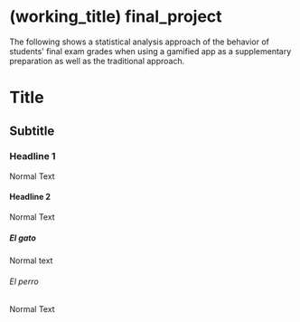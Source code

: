 # (working_title) final_project

The following shows a statistical analysis approach of the behavior of students' final exam grades when using a gamified app as a supplementary preparation 
as well as the traditional approach.


# Title
## Subtitle
### Headline 1
Normal Text
#### Headline 2
Normal Text
##### El gato
Normal text
###### El perro
Normal Text
